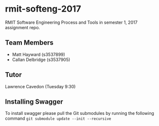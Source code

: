 # rmit-softeng-2017
RMIT Software Engineering Process and Tools in semester 1, 2017 assignment repo.

## Team Members
- Matt Hayward (s3537899)
- Callan Delbridge (s3537905)

## Tutor
Lawrence Cavedon (Tuesday 9:30)

## Installing Swagger
To install swagger please pull the Git submodules by running the following command
`git submodule update --init --recursive`
